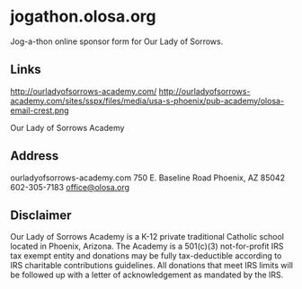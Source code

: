 # jogathon.olosa.org

Jog-a-thon online sponsor form for Our Lady of Sorrows.


## Links

http://ourladyofsorrows-academy.com/
http://ourladyofsorrows-academy.com/sites/sspx/files/media/usa-s-phoenix/pub-academy/olosa-email-crest.png


Our Lady of Sorrows Academy

## Address

ourladyofsorrows-academy.com
750 E. Baseline Road
Phoenix, AZ 85042
602-305-7183
office@olosa.org


## Disclaimer

Our Lady of Sorrows Academy is a K-12 private traditional Catholic school located in Phoenix, Arizona. The Academy is a 501(c)(3) not-for-profit IRS tax exempt entity and donations may be fully tax-deductible according to IRS charitable contributions guidelines. All donations that meet IRS limits will be followed up with a letter of acknowledgement as mandated by the IRS.